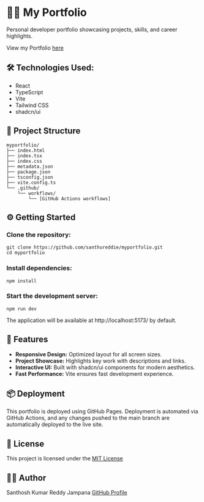  # 🧑‍💻 My Portfolio
Personal developer portfolio showcasing projects, skills, and career highlights.

View my Portfolio [here](https://santhureddie.github.io/myportfolio/)

## 🛠️ Technologies Used:
  - React
  - TypeScript
  - Vite
  - Tailwind CSS
  - shadcn/ui

## 📁 Project Structure
 
```text
myportfolio/
├── index.html
├── index.tsx
├── index.css
├── metadata.json
├── package.json
├── tsconfig.json
├── vite.config.ts
└── .github/
    └── workflows/
        └── [GitHub Actions workflows]
```


## ⚙️ Getting Started
### Clone the repository:
```
git clone https://github.com/santhureddie/myportfolio.git
cd myportfolio
```
### Install dependencies:
```
npm install
```
### Start the development server:
```
npm run dev
```
The application will be available at http://localhost:5173/ by default.

## 🧩 Features
  - **Responsive Design:** Optimized layout for all screen sizes.
  - **Project Showcase:** Highlights key work with descriptions and links.
  - **Interactive UI:** Built with shadcn/ui components for modern aesthetics.
  - **Fast Performance:** Vite ensures fast development experience.

## 📦 Deployment
 This portfolio is deployed using GitHub Pages.
 Deployment is automated via GitHub Actions, and any changes pushed to the main branch are automatically deployed to the live site.

## 📄 License
This project is licensed under the [MIT License](https://opensource.org/licenses/MIT)

## 👨‍💻 Author
 Santhosh Kumar Reddy Jampana
 [GitHub Profile](https://github.com/santhureddie)
